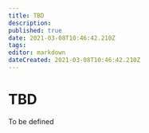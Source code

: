 ```yaml
---
title: TBD
description: 
published: true
date: 2021-03-08T10:46:42.210Z
tags: 
editor: markdown
dateCreated: 2021-03-08T10:46:42.210Z
---
```


# TBD
To be defined